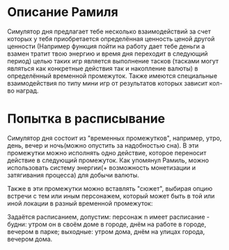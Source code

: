 # Описание Рамиля
Симулятор дня предлагает тебе несколько взаимодействий за счет которых у тебя приобретается определённая ценность ценой другой ценности (Например функция пойти на работу дает тебе деньги а взамен тратит твою энергию и время дня переходит в следующий период) целью таких игр является выполнение тасков (тасками могут являться как конкретные действия так и накопление валюты) в определённый временной промежуток. Также имеются специальные взаимодействия по типу мини игр от результатов которых зависит кол-во наград.
# Попытка в расписывание
Симулятор дня состоит из "временных промежутков", например, утро, день, вечер и ночь(можно опустить за надобностью сна). В эти промежутки можно исполнять одно действие, которое переносит действие в следующий промежуток. Как упомянул Рамиль, можно использовать систему энергии(+ возможность монетизации и затягивания процесса) для добычи валюты. 

Также в эти промежутки можно вставлять "сюжет", выбирая опцию встречи с тем или иным персонажем, который может быть в той или иной локации в разный временной промежуток:

Задаётся расписанием, допустим: персонаж n имеет расписание - будни: утром он в своём доме в городе, днём на работе в городе, вечером в парке; выходные: утром дома, днём на улицах города, вечером дома.

